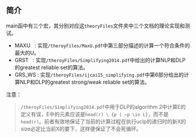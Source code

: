 ## 简介
main函中有三个宏，其分别对应这`theoryFiles`文件夹中三个文档的理论实现和测试。
- MAXU&nbsp;&nbsp;&nbsp;:&nbsp;实现`/theroyFiles/MaxU.pdf`中第三部分描述的计算一个符合条件的最大的U。
- GRST&nbsp;&nbsp;&nbsp;:&nbsp;实现`/theroyFiles/Simplifying2014.pdf`中给出的计算NLP和DLP的greatest reliable set的算法。
- GRS_WS&nbsp;:&nbsp;实现`/theroyFiles/ijcai15_simplifying.pdf`中第6部分给出的计算NLP和DLP的greatest strong/weak reliable set的算法。

注意：
>`/theroyFiles/Simplifying2014.pdf`中用于DLP的algorithm 2中计算E的定义有误，E中的元素应该是`head(r) \ {p | ~p \in L}`，而不是`head(r)`。前者有效地保证了当前的计算过程在执行uclp的递归时的新X的size必定比当前X的要下，这样便保证了不会死循环。
